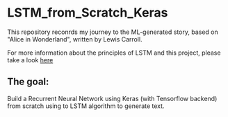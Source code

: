 # LSTM_from_Scratch_Keras

This repository reconrds my journey to the ML-generated story, based on "Alice in Wonderland", written by Lewis Carroll.

For more information about the principles of LSTM and this project, please take a look [here](https://medium.datadriveninvestor.com/a-story-generator-using-lstm-inside-recurrent-neural-network-rnn-f823b295571d)

## The goal: 
Build a Recurrent Neural Network using Keras (with Tensorflow backend) from scratch using to LSTM algorithm to generate text.

